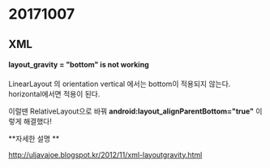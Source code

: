 # 20171007

## XML

#### layout_gravity = "bottom" is not working

LinearLayout  의 orientation vertical 에서는 bottom이 적용되지 않는다. horizontal에서면 적용이 된다.

이럴땐 RelativeLayout으로 바꿔 **android:layout_alignParentBottom="true"** 이렇게 해결했다!

**자세한 설명 **

http://uljavajoe.blogspot.kr/2012/11/xml-layoutgravity.html




